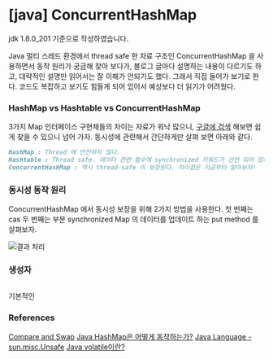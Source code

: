 # [java] ConcurrentHashMap
jdk 1.8.0_201 기준으로 작성하였습니다.

Java 멀티 스레드 환경에서 thread safe 한 자료 구조인 ConcurrentHashMap 을 사용하면서 동작 원리가 궁금해 찾아 보다가, 블로그 글마다 설명하는 내용이 다르기도 하고, 대략적인 설명만 읽어서는 잘 이해가 안되기도 했다. 
그래서 직접 들어가 보기로 한다. 코드도 복잡하고 보기도 힘들게 되어 있어서 예상보다 더 읽기가 어려웠다.

### HashMap vs Hashtable vs ConcurrentHashMap
3가지 Map 인터페이스 구현체들의 차이는 자료가 워낙 많으니, [구글에 검색](https://www.google.com/search?newwindow=1&sxsrf=ALeKk01SmR1OVSISmyJrBV9DTSCKhZKc0A%3A1587717408637&ei=IKWiXqW5JqSWr7wPhuarkAo&q=hashmap+hashtable+concurrenthashmap&oq=hashmap+hashtable+concurrenthashmap&gs_lcp=CgZwc3ktYWIQAzIFCAAQywEyBAgAEB4yBggAEAgQHjIGCAAQBRAeMgYIABAIEB4yBggAEAgQHjIGCAAQCBAeMgYIABAIEB4yBggAEAUQHjIGCAAQCBAeOgQIIxAnOgYIABAHEB46CAgAEAgQBxAeOggIABAHEB4QEzoKCAAQCBAHEB4QEzoKCAAQBxAFEB4QE1DpLFiQR2DfTWgDcAB4AoABjQaIAY8nkgENMC4yLjIuNC4yLjEuMpgBAKABAaoBB2d3cy13aXo&sclient=psy-ab&ved=0ahUKEwilyZSh1IDpAhUky4sBHQbzCqIQ4dUDCAw&uact=5) 해보면 쉽게 찾을 수 있으니 넘어 가자.
동시성에 관련해서 간단하게만 살펴 보면 아래와 같다.
```markdown
HashMap : Thread 에 안전하지 않다.
Hashtable : Thread safe. 데이터 관련 함수에 synchronized 키워드가 선언 되어 있다. 
ConcurrentHashMap : 역시 thread-safe 이 보장된다. 차이점은 지금부터 알아보자!
``` 

### 동시성 동작 원리
ConcurrentHashMap 에서 동시성 보장을 위해 2가지 방법을 사용한다.
첫 번째는 cas
두 번째는 부분 synchronized
Map 의 데이터를 업데이트 하는 put method 를 살펴보자.

![결과 처리](https://t1.daumcdn.net/cfile/tistory/99895A4E5E9732081B)

### 생성자
```java

```
기본적인 

### References
[Compare and Swap](http://tutorials.jenkov.com/java-concurrency/compare-and-swap.html)
[Java HashMap은 어떻게 동작하는가?](https://d2.naver.com/helloworld/831311)
[Java Language - sun.misc.Unsafe](https://sodocumentation.net/ko/java/topic/6771/sun-misc-unsafe)
[Java volatile이란?](https://nesoy.github.io/articles/2018-06/Java-volatile)